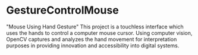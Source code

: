 # GestureControlMouse
"Mouse Using Hand Gesture" This project is a touchless interface which uses the hands to control a computer mouse cursor. Using computer vision, OpenCV captures and analyzes the hand movement for interpretation purposes in providing innovation and accessibility into digital systems.
